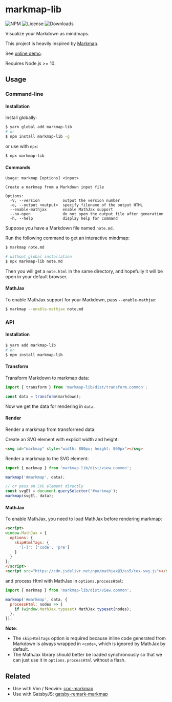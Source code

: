 # markmap-lib

![NPM](https://img.shields.io/npm/v/markmap-lib.svg)
![License](https://img.shields.io/npm/l/markmap-lib.svg)
![Downloads](https://img.shields.io/npm/dt/markmap-lib.svg)

Visualize your Markdown as mindmaps.

This project is heavily inspired by [Markmap](https://github.com/dundalek/markmap).

See [online demo](https://markmap.js.org/repl).

Requires Node.js >= 10.

## Usage

### Command-line

#### Installation

Install globally:

```sh
$ yarn global add markmap-lib
# or
$ npm install markmap-lib -g
```

or use with `npx`:

```sh
$ npx markmap-lib
```

#### Commands

```
Usage: markmap [options] <input>

Create a markmap from a Markdown input file

Options:
  -V, --version          output the version number
  -o, --output <output>  specify filename of the output HTML
  --enable-mathjax       enable MathJax support
  --no-open              do not open the output file after generation
  -h, --help             display help for command
```

Suppose you have a Markdown file named `note.md`.

Run the following command to get an interactive mindmap:

```sh
$ markmap note.md

# without global installation
$ npx markmap-lib note.md
```

Then you will get a `note.html` in the same directory, and hopefully it will be open in your default browser.

#### MathJax

To enable MathJax support for your Markdown, pass `--enable-mathjax`:

```sh
$ markmap --enable-mathjax note.md
```

### API

#### Installation

```sh
$ yarn add markmap-lib
# or
$ npm install markmap-lib
```

#### Transform

Transform Markdown to markmap data:

```js
import { transform } from 'markmap-lib/dist/transform.common';

const data = transform(markdown);
```

Now we get the data for rendering in `data`.

#### Render

Render a markmap from transformed data:

Create an SVG element with explicit width and height:

```html
<svg id="markmap" style="width: 800px; height: 800px"></svg>
```

Render a markmap to the SVG element:

```js
import { markmap } from 'markmap-lib/dist/view.common';

markmap('#markmap', data);

// or pass an SVG element directly
const svgEl = document.querySelector('#markmap');
markmap(svgEl, data);
```

#### MathJax

To enable MathJax, you need to load MathJax before rendering markmap:

```html
<script>
window.MathJax = {
  options: {
    skipHtmlTags: {
      '[-]': ['code', 'pre']
    }
  }
};
</script>
<script src="https://cdn.jsdelivr.net/npm/mathjax@3/es5/tex-svg.js"></script>
```

and process Html with MathJax in `options.processHtml`:

```js
import { markmap } from 'markmap-lib/dist/view.common';

markmap('#markmap', data, {
  processHtml: nodes => {
    if (window.MathJax.typeset) MathJax.typeset(nodes);
  },
});
```

**Note**:

- The `skipHtmlTags` option is required because inline code generated from Markdown is always wrapped in `<code>`, which is ignored by MathJax by default.
- The MathJax library should better be loaded synchronously so that we can just use it in `options.processHtml` without a flash.

## Related

- Use with Vim / Neovim: [coc-markmap](https://github.com/gera2ld/coc-markmap)
- Use with GatsbyJS: [gatsby-remark-markmap](https://github.com/gera2ld/gatsby-remark-markmap)
